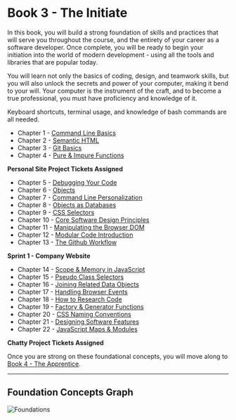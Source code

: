 # Book 3 - The Initiate

In this book, you will build a strong foundation of skills and practices that will serve you throughout the course, and the entirety of your career as a software developer. Once complete, you will be ready to begin your initiation into the world of modern development - using all the tools and libraries that are popular today.

You will learn not only the basics of coding, design, and teamwork skills, but you will also unlock the secrets and power of your computer, making it bend to your will. Your computer is the instrument of the craft, and to become a true professional, you must have proficiency and knowledge of it.

Keyboard shortcuts, terminal usage, and knowledge of bash commands are all needed.

* Chapter 1 - [Command Line Basics](./chapters/CLI_BASICS.md)
* Chapter 2 - [Semantic HTML](./chapters/HTML_SEMANTIC.md)
* Chapter 3 - [Git Basics](./chapters/GIT_BASICS.md)
* Chapter 4 - [Pure & Impure Functions](./chapters/JS_FUNCTION_BASICS.md)

**Personal Site Project Tickets Assigned**

* Chapter 5 - [Debugging Your Code](./chapters/MISC_DEBUGGING.md)
* Chapter 6 - [Objects](./chapters/JS_OBJECTS.md)
* Chapter 7 - [Command Line Personalization](./chapters/CLI_PERSONALIZATION.md)
* Chapter 8 - [Objects as Databases](./chapters/JS_DATA.md)
* Chapter 9 - [CSS Selectors](./chapters/CSS_SELECTORS.md)
* Chapter 10 - [Core Software Design Principles](./chapters/DESIGN_PRINCIPLES.md)
* Chapter 11 - [Manipulating the Browser DOM](./chapters/JS_WORKING_WITH_DOM.md)
* Chapter 12 - [Modular Code Introduction](./chapters/DESIGN_MODULARITY.md)
* Chapter 13 - [The Github Workflow](./chapters/GIT_WORKFLOW.md)

**Sprint 1 - Company Website**

* Chapter 14 - [Scope & Memory in JavaScript](./chapters/JS_SCOPE.md)
* Chapter 15 - [Pseudo Class Selectors](./chapters/CSS_PSEUDOCLASSES.md)
* Chapter 16 - [Joining Related Data Objects](./chapters/JS_JOINING_DATA.md)
* Chapter 17 - [Handling Browser Events](./chapters/JS_EVENTS.md)
* Chapter 18 - [How to Research Code](./chapters/MISC_RESEARCH.md)
* Chapter 19 - [Factory & Generator Functions](./chapters/JS_FACTORY_FUNCTION.md)
* Chapter 20 - [CSS Naming Conventions](./chapters/CSS_CONVENTIONS.md)
* Chapter 21 - [Designing Software Features](./chapters/DESIGN_FEATURES.md)
* Chapter 22 - [JavaScript Maps & Modules](./chapters/JS_MODULES.md)

**Chatty Project Tickets Assigned**

Once you are strong on these foundational concepts, you will move along to [Book 4 - The Apprentice](../book-4-the-apprentice/README.md).

---

## Foundation Concepts Graph

![Foundations](./assets/foundations.png)
